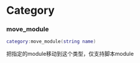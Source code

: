 # Category

### move_module
```lua
category:move_module(string name)
```

把指定的module移动到这个类型，仅支持脚本module